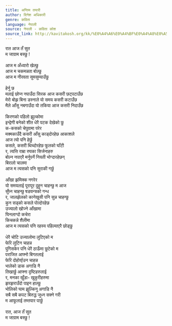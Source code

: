 ```yaml
---
title: अन्तिम तयारी
author: दिनेश अधिकारी
genre: कविता
language: नेपाली
source: नेपाली - कविता कोश
source_link: http://kavitakosh.org/kk/%E0%A4%A6%E0%A4%BF%E0%A4%A8%E0%A5%87%E0%A4%B6_%E0%A4%85%E0%A4%A7%E0%A4%BF%E0%A4%95%E0%A4%BE%E0%A4%B0%E0%A5%80
---
```


रात आज तँ सुत  
म जाग्राम बस्छु !  
   
आज म अँध्यारो खेल्छु  
आज म चकमन्नता बोल्छु  
आज म नीरवता सुमसुम्याउँछु  
   
हेर्नु छ  
मलाई छोप्न नपाउँदा सिरक आज कसरी छट्पटाउँछ  
मेरो बोझ बिना डस्नाले यो समय कसरी कटाउँछ  
मैले आँसु नबगाउँदा यो तकिया आज कसरी निदाउँछ  
   
किरणको पहिलो झुल्कोमा  
इन्द्रेणी बनेको शीत धेरै पटक देखेको छु  
क-कसको चेपुवामा परेर  
मक्मकाउँदै कसरी आँसु काड्दोरहेछ आकाशले  
आज त्यो पनि हेर्छु  
कसले, कसरी थिच्दोरहेछ फूलको घाँटी  
र, त्यत्ति राम्रा रुपका सिर्जनाहरु  
बोल्न नपाएरै मर्नुपर्ने नियती भोग्दारहेछन्  
बिरालो चालमा  
आज म त्यसको पनि सुराकी गर्छु  
   
आँखा झमिक्क नगरेर  
यो समयलाई पूरापूर दुहुन चाहन्छु म आज  
सुँघ्न चाहन्छु षडयन्त्रको गन्ध  
र, जालझेलको कानेखुसी पनि सुन्न चाहन्छु  
कुन सड्को कसले पोत्दोरहेछ  
उज्यालो खोज्ने आँखामा  
घिनलाग्दो कचेरा  
किचकन्ने शैलीमा  
आज म त्यसको पनि रहस्य पहिल्याएरै छोड्छु  
   
धेरै चोटि उज्यालोमा लुटिएको म  
फेरि लुटिन चाहन्न  
पुगिसकेर पनि धेरै ठाऊँमा छुटेको म  
पराजित आफ्नो बिगतलाई  
फेरि दोहोर्या्उन चाहन्न  
भालेको डाक अगाडि नै  
तिखार्छु आफ्ना दृष्टिहरुलाई  
र, मनका खुँडा- खुकुरीहरुमा  
झरझराउँदो पाइन हाल्छु  
भोलिको घाम झुल्किनु अगाडि नै  
सबै सबै कपट बिरुद्ध जुध्न सक्ने गरी  
म आफूलाई तम्तयार पार्छु  
   
रात, आज तँ सुत  
म जाग्राम बस्छु !
